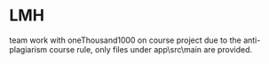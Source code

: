 # LMH
team work with oneThousand1000 on course project
due to the anti-plagiarism course rule, only files under app\src\main are provided.
